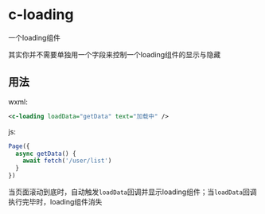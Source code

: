 # c-loading
一个loading组件   

其实你并不需要单独用一个字段来控制一个loading组件的显示与隐藏

## 用法    
wxml:
```xml
<c-loading loadData="getData" text="加载中" />

```
js: 

```js
Page({
  async getData() {
    await fetch('/user/list')
  }
})
```
当页面滚动到底时，自动触发`loadData`回调并显示loading组件；当`loadData`回调执行完毕时，loading组件消失